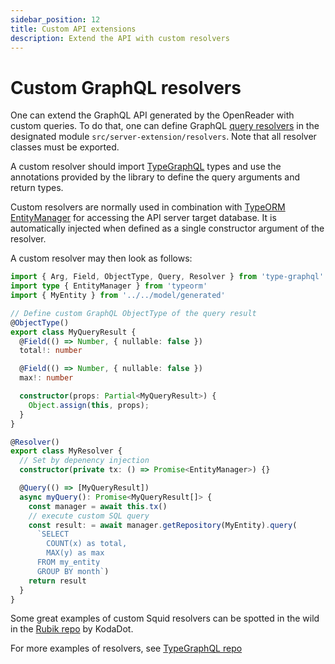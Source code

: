 ```yaml
---
sidebar_position: 12
title: Custom API extensions
description: Extend the API with custom resolvers
---
```


# Custom GraphQL resolvers

One can extend the GraphQL API generated by the OpenReader with custom queries. To do that, one can define GraphQL [query resolvers](https://www.apollographql.com/tutorial/resolvers/) in the designated module `src/server-extension/resolvers`. Note that all resolver classes must be exported.

A custom resolver should import [TypeGraphQL](https://typegraphql.com/resolvers.html#) types and use the annotations provided by the library to define the query arguments and return types.

Custom resolvers are normally used in combination with [TypeORM EntityManager](https://orkhan.gitbook.io/typeorm/entity-manager-api) for accessing the API server target database. It is automatically injected when defined as a single constructor argument of the resolver. 

A custom resolver may then look as follows:

```typescript
import { Arg, Field, ObjectType, Query, Resolver } from 'type-graphql'
import type { EntityManager } from 'typeorm'
import { MyEntity } from '../../model/generated'

// Define custom GraphQL ObjectType of the query result
@ObjectType()
export class MyQueryResult {
  @Field(() => Number, { nullable: false })
  total!: number

  @Field(() => Number, { nullable: false })
  max!: number

  constructor(props: Partial<MyQueryResult>) {
    Object.assign(this, props);
  }
}

@Resolver()
export class MyResolver {
  // Set by depenency injection
  constructor(private tx: () => Promise<EntityManager>) {}

  @Query(() => [MyQueryResult])
  async myQuery(): Promise<MyQueryResult[]> {
    const manager = await this.tx()
    // execute custom SQL query
    const result: = await manager.getRepository(MyEntity).query(
      `SELECT 
        COUNT(x) as total, 
        MAX(y) as max
      FROM my_entity 
      GROUP BY month`)
    return result
  }
}
```

Some great examples of custom Squid resolvers can be spotted in the wild in the [Rubik repo](https://github.com/kodadot/rubick/tree/main/src/server-extension/resolvers) by KodaDot.

For more examples of resolvers, see [TypeGraphQL repo](https://github.com/MichalLytek/type-graphql/tree/master/examples)
